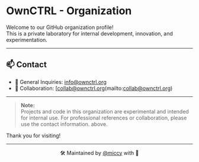 # OwnCTRL - Organization

Welcome to our GitHub organization profile!  
This is a private laboratory for internal development, innovation, and experimentation.

---

## 📫 Contact

- 📧 General Inquiries: [info@ownctrl.org](mailto:info@ownctrl.org)
- 🤝 Collaboration: [collab@ownctrl.org(mailto:collab@ownctrl.org)

---

> **Note:**  
> Projects and code in this organization are experimental and intended for internal use. For professional references or collaboration, please use the contact information. above.

Thank you for visiting!

---

<div align="center">
  <p>🛠 Maintained by <a href="https://github.com/miccy">@miccy</a> with 💙</p>
</div>

